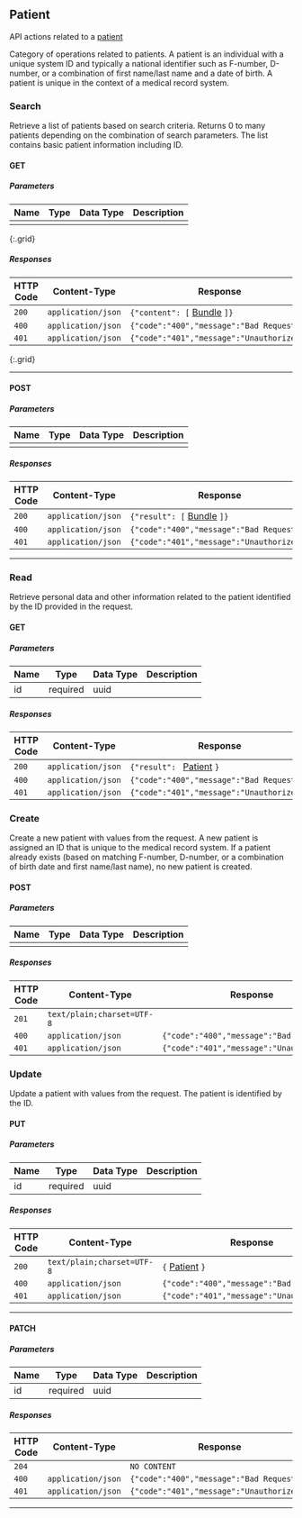 ## Patient

API actions related to a [patient](StructureDefinition-NoEHRCorePatient.html)

Category of operations related to patients. A patient is an individual with a unique system ID and typically a national identifier such as F-number, D-number, or a combination of first name/last name and a date of birth. A patient is unique in the context of a medical record system.

### **Search**
Retrieve a list of patients based on search criteria. Returns 0 to many patients depending on the combination of search parameters. The list contains basic patient information including ID.

#### **GET**

##### Parameters

| Name | Type | Data Type | Description |   
|------|------|-----------|-------------|   
|      |      |           |             |   
{:.grid}

##### Responses

| HTTP Code | Content-Type           | Response                                                                               |   
|-----------|------------------------|----------------------------------------------------------------------------------------|   
| `200`     | `application/json`     | `{"content": [` [Bundle](https://hl7.org/fhir/bundle.html) `]}` |   
| `400`     | `application/json`     | `{"code":"400","message":"Bad Request"}`                                               |   
| `401`     | `application/json`     | `{"code":"401","message":"Unauthorized"}`                                              |
{:.grid}

---

#### **POST**

##### Parameters

| Name | Type | Data Type | Description |
|------|------|-----------|-------------|
|      |      |           |             |

##### Responses

| HTTP Code | Content-Type           | Response                                                                               |
|-----------|------------------------|----------------------------------------------------------------------------------------|
| `200`     | `application/json`     | `{"result": [` [Bundle](https://hl7.org/fhir/bundle.html) `]}` |
| `400`     | `application/json`     | `{"code":"400","message":"Bad Request"}`                                               |
| `401`     | `application/json`     | `{"code":"401","message":"Unauthorized"}`                                              |

---

### **Read**
Retrieve personal data and other information related to the patient identified by the ID provided in the request.

#### **GET**

##### Parameters

| Name | Type     | Data Type | Description |
|------|----------|-----------|-------------|
| id   | required | uuid      |             |

##### Responses

| HTTP Code | Content-Type           | Response                                                                               |
| ----------- | ------------------------ | ---------------------------------------------------------------------------------------- |
| `200`     | `application/json`     | `{"result": ` [Patient](StructureDefinition-NoEHRCorePatient.html) `}` |
| `400`     | `application/json`     | `{"code":"400","message":"Bad Request"}`                                               |
| `401`     | `application/json`     | `{"code":"401","message":"Unauthorized"}`                                              |

### **Create**
Create a new patient with values from the request. A new patient is assigned an ID that is unique to the medical record system. If a patient already exists (based on matching F-number, D-number, or a combination of birth date and first name/last name), no new patient is created.

#### **POST**

##### Parameters

| Name | Type | Data Type | Description |
| ------ | ------ | ----------- | ------------- |
|       |       |            |              |

##### Responses

| HTTP Code | Content-Type           | Response                                  |
|-----------|------------------------|-------------------------------------------|
| `201`     | `text/plain;charset=UTF-8` |                                           |
| `400`     | `application/json`     | `{"code":"400","message":"Bad Request"}`  |
| `401`     | `application/json`     | `{"code":"401","message":"Unauthorized"}` |

### **Update**
Update a patient with values from the request. The patient is identified by the ID.

#### **PUT**

##### Parameters

| Name | Type     | Data Type | Description |
|------|----------|-----------|-------------|
| id   | required | uuid      |             |

##### Responses

| HTTP Code | Content-Type           | Response                                                                               |
|-----------|------------------------|----------------------------------------------------------------------------------------|
| `200`     | `text/plain;charset=UTF-8` | `{` [Patient](StructureDefinition-NoEHRCorePatient.html) `}`  |
| `400`     | `application/json`     | `{"code":"400","message":"Bad Request"}`                                               |
| `401`     | `application/json`     | `{"code":"401","message":"Unauthorized"}`                                              |

---

#### **PATCH**

##### Parameters

| Name | Type     | Data Type | Description |
|------|----------|-----------|-------------|
| id   | required | uuid      |             |

##### Responses

| HTTP Code | Content-Type           | Response                                  |
|-----------|------------------------|-------------------------------------------|
| `204`     |                        | `NO CONTENT`                              |
| `400`     | `application/json`     | `{"code":"400","message":"Bad Request"}`  |
| `401`     | `application/json`     | `{"code":"401","message":"Unauthorized"}` |

---
